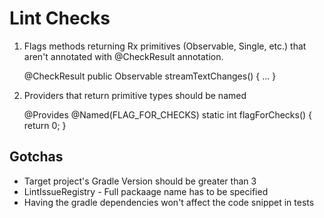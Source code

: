 # Lint Checks

1. Flags methods returning Rx primitives (Observable, Single, etc.) that aren't annotated with @CheckResult annotation.

    @CheckResult
    public Observable<T> streamTextChanges() {
      ...
    }

2. Providers that return primitive types should be named

    @Provides
    @Named(FLAG_FOR_CHECKS)
    static int flagForChecks() {
      return 0;
    }

## Gotchas

- Target project's Gradle Version should be greater than 3
- LintIssueRegistry - Full packaage name has to be specified
- Having the gradle dependencies won't affect the code snippet in tests
